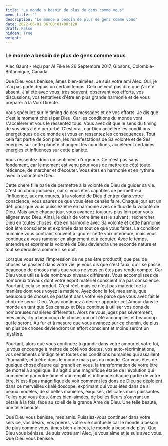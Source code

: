 ```yaml
---
title: "Le monde a besoin de plus de gens comme vous"
menu_title: ""
description: "Le monde a besoin de plus de gens comme vous"
date: 2022-06-01 06:00:01+00:120
draft: False
hidden: True
weight:
---
```

### Le monde a besoin de plus de gens comme vous

Alec Gaunt - reçu par Al Fike le 26 Septembre 2017, Gibsons, Colombie-Britannique, Canada.

Que Dieu vous bénisse, âmes bien-aimées. Je suis votre ami Alec. Oui, je n'ai pas parlé depuis un certain temps. Cela ne veut pas dire que j'ai été absent. J'ai été avec vous, très souvent, observant vos efforts, vos discussions, vos tentatives d'être en plus grande harmonie et de vous préparer à la Voix Directe.

Vous spéculez sur le timing de ces messages et de vos efforts. Je dis que c'est le moment choisi par Dieu. Car les conditions du monde vont s'accélérer et vous le ressentez tous. Vous avez dit que le sens du timing de vos vies a été perturbé. C'est vrai, car Dieu accélère les conditions énergétiques de ce monde et vous en ressentez les conséquences. Tout cela fait partie de Son plan, les manifestations de Sa volonté et de Ses énergies sur cette planète changent les conditions, accélèrent certaines énergies et influences sur cette planète.

Vous ressentez donc un sentiment d'urgence. Ce n'est pas sans fondement, car le moment est venu pour vous de mettre de côté toute réticence, de marcher et d'écouter. Vous êtes en harmonie et en rythme avec la volonté de Dieu.

Cette chère fille parle de permettre à la volonté de Dieu de guider sa vie. C'est un choix judicieux, car si vous êtes capables de permettre à l'influence, aux murmures, à la volonté de Dieu d'entrer dans votre conscience, vous saurez ce que vous êtes censés faire. Chaque jour est un défi pour que vous puissiez être en harmonie avec ce flux de la volonté de Dieu. Mais avec chaque jour, vous avancez toujours plus loin pour vous aligner avec Dieu. Ainsi, le désir de votre âme est le suivant : rechercher Dieu en toutes choses, être en harmonie avec Sa volonté et cette harmonie doit être consciente et exprimée dans tout ce que vous faites. La condition humaine vous contraint souvent à ignorer cette voix intérieure, mais vous continuez à vous ramener en alignement et à écouter. Avec le temps, entendre et exprimer la volonté de Dieu deviendra une seconde nature et tout se déroulera comme il se doit.

Lorsque vous avez l'impression de ne pas être productif, que peu de choses se passent dans votre vie, je vous dis que c'est faux, qu'il se passe beaucoup de choses mais que vous ne vous en êtes pas rendu compte. Car Dieu vous utilise à de nombreux niveaux différents. Vous accomplissez de nombreux travaux dont votre esprit matériel conscient n'a pas conscience. Pourtant, cela se produit. C'est réel, mais ce n'est pas matériel de la manière dont vous voyez la matière. Ayez donc la foi, mes amis, que beaucoup de choses se passent dans votre vie parce que vous avez fait le choix de servir Dieu. Vous continuez à désirer apporter cet Amour dans le monde en tant que Ses canaux et Dieu continue à utiliser vos dons de nombreuses manières différentes. Alors ne vous jugez pas sévèrement, mes amis, il y a beaucoup de choses qui ont été accomplies et beaucoup qui le seront. Au fur et à mesure que vous avancez sur ce chemin, de plus en plus de choses deviendront un effort conscient et moins seront un mystère.

Pourtant, alors que vous continuez à grandir dans votre amour et votre foi, je vous encourage à mettre de côté vos doutes, vos auto-récriminations, vos sentiments d'indignité et toutes ces conditions humaines qui assaillent l'humanité, et à être dans le monde mais pas du monde. Car vous êtes de quelque chose d'autre qui grandit en vous, la transformation de votre être de mortel à angélique. Il s'agit d'une magnifique étape de l'évolution qui commence par votre âme et qui remplit et influence chaque partie de votre être. N'est-il pas magnifique de voir comment les dons de Dieu se déploient dans ce merveilleux kaléidoscope, exprimant qui vous êtes dans de si beaux modèles, de si belles manières, exquises, délicates mais puissantes. Telles que vous êtes, âmes bien-aimées, de belles fleurs s'ouvrant un pétale à la fois, face au soleil de la grande Âme de Dieu. Une telle beauté, une telle beauté.

Que Dieu vous bénisse, mes amis. Puissiez-vous continuer dans votre service, vos désirs, vos prières, votre vie spirituelle car le monde a besoin de plus comme vous, âmes bien-aimées, le monde a besoin de plus. Que Dieu vous bénisse. Je suis votre ami Alec, je vous aime et je suis avec vous. Que Dieu vous bénisse.
